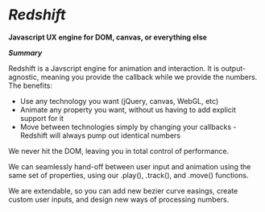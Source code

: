 *Redshift*
========

**Javascript UX engine for DOM, canvas, or everything else**

***Summary***

Redshift is a Javscript engine for animation and interaction. It is output-agnostic, meaning you provide the callback while we provide the numbers. The benefits:

* Use any technology you want (jQuery, canvas, WebGL, etc)
* Animate any property you want, without us having to add explicit support for it
* Move between technologies simply by changing your callbacks - Redshift will always pump out identical numbers

We never hit the DOM, leaving you in total control of performance.

We can seamlessly hand-off between user input and animation using the same set of properties, using our .play(), .track(), and .move() functions.

We are extendable, so you can add new bezier curve easings, create custom user inputs, and design new ways of processing numbers.

